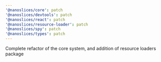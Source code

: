 ```yaml
---
'@nanoslices/core': patch
'@nanoslices/devtools': patch
'@nanoslices/react': patch
'@nanoslices/resource-loader': patch
'@nanoslices/spy': patch
'@nanoslices/types': patch
---
```


Complete refactor of the core system, and addition of resource loaders package
